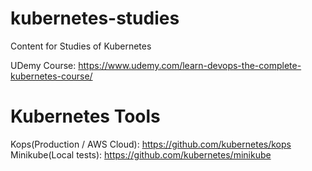 # kubernetes-studies
Content for Studies of Kubernetes

UDemy Course: https://www.udemy.com/learn-devops-the-complete-kubernetes-course/

# Kubernetes Tools
Kops(Production / AWS Cloud): https://github.com/kubernetes/kops
Minikube(Local tests): https://github.com/kubernetes/minikube
